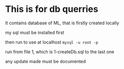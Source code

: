 # This is for db querries

It contains database of ML, that is firstly created locally

my sql must be installed first

then run to use at localhost `mysql -u root -p`

run from file 1, which is 1-createDb.sql to the last one

any update made must be documented
